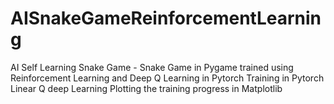 # AISnakeGameReinforcementLearning
AI Self Learning Snake Game - Snake Game in Pygame trained using Reinforcement Learning and Deep Q Learning in Pytorch
Training in Pytorch Linear Q deep Learning
Plotting the training progress in Matplotlib
